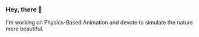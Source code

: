 ### Hey, there 👋

I'm working on Physics-Based Animation and devote to simulate the nature more beautiful.
